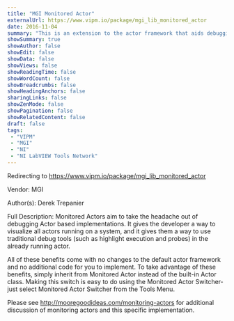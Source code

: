 ```yaml
---
title: "MGI Monitored Actor"
externalUrl: https://www.vipm.io/package/mgi_lib_monitored_actor
date: 2016-11-04
summary: "This is an extension to the actor framework that aids debugging"
showSummary: true
showAuthor: false
showEdit: false
showData: false
showViews: false
showReadingTime: false
showWordCount: false
showBreadcrumbs: false
showHeadingAnchors: false
sharingLinks: false
showZenMode: false
showPagination: false
showRelatedContent: false
draft: false
tags:
 - "VIPM"
 - "MGI"
 - "NI"
 - "NI LabVIEW Tools Network"
---
```


Redirecting to https://www.vipm.io/package/mgi_lib_monitored_actor

Vendor: MGI

Author(s): Derek Trepanier
 
Full Description:
Monitored Actors aim to take the headache out of debugging Actor based implementations. It gives the developer a way to visualize all actors running on a system, and it gives them a way to use traditional debug tools (such as highlight execution and probes) in the already running actor.

All of these benefits come with no changes to the default actor framework and no additional code for you to implement.  To take advantage of these benefits, simply inherit from Monitored Actor instead of the built-in Actor class.  Making this switch is easy to do using the Monitored Actor Switcher- just select Monitored Actor Switcher from the Tools Menu.

Please see http://mooregoodideas.com/monitoring-actors for additional discussion of monitoring actors and this specific implementation.